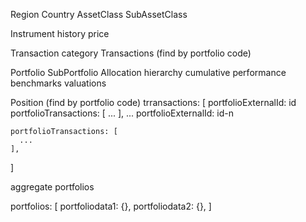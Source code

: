 Region
    Country
AssetClass
    SubAssetClass

Instrument
    history price

Transaction category
    Transactions (find by portfolio code)  

Portfolio
SubPortfolio
Allocation
hierarchy
cumulative performance
benchmarks
valuations

Position (find by portfolio code)
trransactions: [
portfolioExternalId: id
portfolioTransactions: [
...
],
...
portfolioExternalId: id-n

    portfolioTransactions: [
      ...
    ],
]

aggregate portfolios

portfolios: [
portfoliodata1: {},
portfoliodata2: {},
]